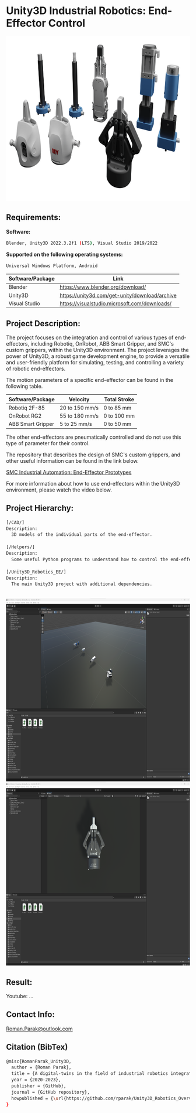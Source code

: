 # Unity3D Industrial Robotics: End-Effector Control

<p align="center">
<img src=https://github.com/rparak/Unity3D_Robotics_EE/blob/main/images/Background.png width="800" height="450">
</p>

 ## Requirements:

**Software:**
```bash
Blender, Unity3D 2022.3.2f1 (LTS), Visual Studio 2019/2022
```

**Supported on the following operating systems:**
```bash
Universal Windows Platform, Android
```

| Software/Package      | Link                                                                                  |
| --------------------- | ------------------------------------------------------------------------------------- |
| Blender               | https://www.blender.org/download/                                                     |
| Unity3D               | https://unity3d.com/get-unity/download/archive                                        |
| Visual Studio         | https://visualstudio.microsoft.com/downloads/                                         |

## Project Description:

The project focuses on the integration and control of various types of end-effectors, including Robotiq, OnRobot, ABB Smart Gripper, and SMC's custom grippers, within the Unity3D environment. The project leverages the power of Unity3D, a robust game development engine, to provide a versatile and user-friendly platform for simulating, testing, and controlling a variety of robotic end-effectors.

The motion parameters of a specific end-effector can be found in the following table.

| Software/Package  | Velocity       | Total Stroke |
| ----------------- | -------------- | ------------ |
| Robotiq 2F-85     | 20 to 150 mm/s | 0 to 85 mm   |
| OnRobot RG2       | 55 to 180 mm/s | 0 to 100 mm  |
| ABB Smart Gripper | 5 to 25 mm/s   | 0 to 50 mm   |

The other end-effectors are pneumatically controlled and do not use this type of parameter for their control.

The repository that describes the design of SMC's custom grippers, and other useful information can be found in the link below.

[SMC Industrial Automation: End-Effector Prototypes](https://github.com/rparak/SMC_End_Effector_Prototype)

For more information about how to use end-effectors within the Unity3D environment, please watch the video below.

## Project Hierarchy:

```bash
[/CAD/]
Description:
  3D models of the individual parts of the end-effector.

[/Helpers/]
Description:
  Some useful Python programs to understand how to control the end-effector of Robotiq and OnRobot.

[/Unity3D_Robotics_EE/]
Description:
  The main Unity3D project with additional dependencies.
  
```

<p align="center">
  <img src="https://github.com/rparak/Unity3D_Robotics_EE/blob/main/images/Unity3D_App_1.png" width="800" height="500">
  <img src="https://github.com/rparak/Unity3D_Robotics_EE/blob/main/images/Unity3D_App_2.png" width="800" height="500">
</p>

## Result:

Youtube: ...

## Contact Info:
Roman.Parak@outlook.com

## Citation (BibTex)
```bash
@misc{RomanParak_Unity3D,
  author = {Roman Parak},
  title = {A digital-twins in the field of industrial robotics integrated into the unity3d development platform},
  year = {2020-2023},
  publisher = {GitHub},
  journal = {GitHub repository},
  howpublished = {\url{https://github.com/rparak/Unity3D_Robotics_Overview}}
}
```
